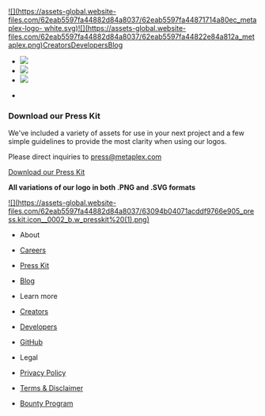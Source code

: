 [![](https://assets-global.website-
files.com/62eab5597fa44882d84a8037/62eab5597fa44871714a80ec_metaplex-logo-
white.svg)![](https://assets-global.website-
files.com/62eab5597fa44882d84a8037/62eab5597fa44822e84a812a_metaplex.png)](/)[Creators](https://studio.metaplex.com)[Developers](https://docs.metaplex.com/)[Blog](/blog)

  * [![](https://assets-global.website-files.com/62eab5597fa44882d84a8037/63010f29c32fa7736205aeb6_2021%20Twitter%20logo%20-%20white%201.png)](https://twitter.com/metaplex)
  * [![](https://assets-global.website-files.com/62eab5597fa44882d84a8037/63010f41510a18d2a0b66509_Instagram_Glyph_White%201.png)](https://www.instagram.com/metaplex/)
  * [![](https://assets-global.website-files.com/62eab5597fa44882d84a8037/63010ed7148cfc1c5bd31a7e_dicord%20logo%201.svg)](https://discord.gg/metaplex)

+

### Download our Press Kit

We've included a variety of assets for use in your next project and a few
simple guidelines to provide the most clarity when using our logos.  
  
Please direct inquiries to [press@metaplex.com](mailto:press@metaplex.com)  

[Download our Press
Kit](https://f.hubspotusercontent40.net/hubfs/20740499/Press%20Kit.zip)

**All variations of our logo in both .PNG and .SVG formats**

[![](https://assets-global.website-
files.com/62eab5597fa44882d84a8037/63094b04071acddf9766e905_press.kit.icon__0002_b.w_presskit%20\(1\).png)](https://f.hubspotusercontent40.net/hubfs/20740499/Metaplex%20PR%20Kit.zip)

  * About

  * [Careers](https://apply.workable.com/metaplex-studios/)
  * [Press Kit](/press)
  * [Blog](/blog)

  * Learn more

  * [Creators](https://studio.metaplex.com/)
  * [Developers](https://docs.metaplex.com/)
  * [GitHub](https://github.com/metaplex-foundation)

  * Legal

  * [Privacy Policy](/privacy-policy)
  * [Terms & Disclaimer](/terms-disclaimer)
  * [Bounty Program](/bounty-program)

